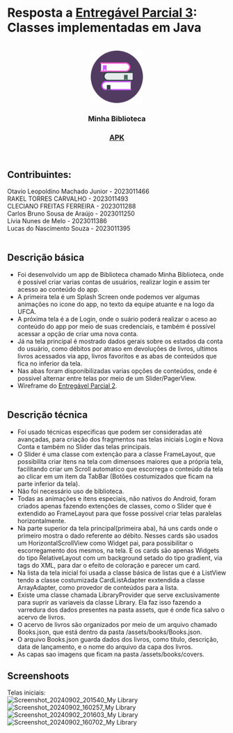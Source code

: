 # Resposta a [Entregável Parcial 3](https://ava.ufca.edu.br/mod/assign/view.php?id=9237): Classes implementadas em Java<BR/>

<!-- PROJECT LOGO -->
<br />
<div align="center">
  <a href="https://drive.google.com/drive/folders/16Zi184nW16NXDW3KQkFen8y63UBEVv2b">
    <img src="https://github.com/lucns-ufca/app-biblioteca/blob/master/app/src/main/res/drawable/app_icon.png" alt="Logo" width="120" height="120">
  </a>

  <h3 align="center">Minha Biblioteca</h3>
  <a href="https://drive.google.com/drive/folders/16Zi184nW16NXDW3KQkFen8y63UBEVv2b">
  <h3 align="center">APK</h3>
  </a>
</div>
<BR/>

## Contribuintes:<BR/>
Otavio Leopoldino Machado Junior - 2023011466 <BR/>RAKEL TORRES CARVALHO - 2023011493<BR/>CLECIANO FREITAS FERREIRA - 2023011288<BR/>Carlos Bruno Sousa de Araújo - 2023011250<BR/>Lívia Nunes de Melo - 2023011386 <BR/>Lucas do Nascimento Souza - 2023011395<BR/><BR/>

## Descrição básica<br/>
* Foi desenvolvido um app de Biblioteca chamado Minha Biblioteca, onde é possivel criar varias contas de usuários, realizar login e assim ter acesso ao conteúdo do app.<br/>
* A primeira tela é um Splash Screen onde podemos ver algumas animações no icone do app, no texto da equipe atuante e na logo da UFCA.
* A próxima tela é a de Login, onde o suário poderá realizar o aceso ao conteúdo do app por meio de suas credenciais, e também é possível acessar a opção de criar uma nova conta.
* Já na tela principal é mostrado dados gerais sobre os estados da conta do usuário, como débitos por atraso em devoluções de livros, ultimos livros acessados via app, livros favoritos e as abas de conteúdos que fica no inferior da tela.
* Nas abas foram disponibilizadas varias opções de conteúdos, onde é possivel alternar entre telas por meio de um Slider/PagerView.
* Wireframe do [Entregável Parcial 2](https://www.figma.com/design/e8aBcmDhMgyiUdDOY5y9di/Entregavel-Parcial-2---Wireframe).
<br/><br/>

## Descrição técnica<br/>
* Foi usado técnicas especificas que podem ser consideradas até avançadas, para criação dos fragmentos nas telas iniciais Login e Nova Conta e também no Slider das telas principais.<br/> 
* O Slider é uma classe com extenção para a classe FrameLayout, que possibilita criar itens na tela com dimensoes maiores que a própria tela, facilitando criar um Scroll automatico que escorrega o conteúdo da tela ao clicar em um item da TabBar (Botões costumizados que ficam na parte inferior da tela).<br/>
* Não foi necessário uso de biblioteca.<br/>
* Todas as animações e itens especiais, não nativos do Android, foram criados apenas fazendo extenções de classes, como o Slider que é extendido ao FrameLayout para que fosse possivel criar telas paralelas horizontalmente.<br/>
* Na parte superior da tela principal(primeira aba), há uns cards onde o primeiro mostra o dado referente ao débito. Nesses cards são usados um HorizontalScrollView como Widget pai, para possibilitar o escorregamento dos mesmos, na tela. E os cards são apenas Widgets do tipo RelativeLayout com um background setado do tipo gradient, via tags do XML, para dar o efeito de coloração e parecer um card.<br/>
* Na lista da tela inicial foi usada a classe básica de listas que é a ListView tendo a classe costumizada CardListAdapter exxtendida a classe ArrayAdapter, como provedor de conteúdos para a lista.<br/>
* Existe uma classe chamada LibraryProvider que serve exclusivamente para suprir as variaveis da classe Library. Ela faz isso fazendo a varredura dos dados presentes na pasta assets, que é onde fica salvo o acervo de livros.
* O acervo de livros são organizados por meio de um arquivo chamado Books.json, que está dentro da pasta /assets/books/Books.json.
* O arquivo Books.json guarda dados dos livros, como titulo, descrição, data de lançamento, e o nome do arquivo da capa dos livros.
* As capas sao imagens que ficam na pasta /assets/books/covers.

## Screenshoots<br/>
Telas iniciais:<br/>
![Screenshot_20240902_201540_My Library](https://github.com/user-attachments/assets/92015c69-f75e-4bed-82a4-9bce26852830)
![Screenshot_20240902_160257_My Library](https://github.com/user-attachments/assets/fff43315-545d-4ea7-87eb-712b54c0567a)
![Screenshot_20240902_201603_My Library](https://github.com/user-attachments/assets/fdaac927-7ecd-4973-8423-e307be2edced)
![Screenshot_20240902_160702_My Library](https://github.com/user-attachments/assets/0f4be400-6fe9-4b1b-9a60-96170fe271c2)
